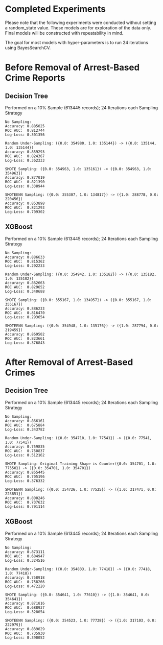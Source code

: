 # Completed Experiments

Please note that the following experiments were conducted without setting a random_state value.
These models are for exploration of the data only. Final models will be constructed with
repeatability in mind.

The goal for most models with hyper-parameters is to run 24 iterations using BayesSearchCV.

# Before Removal of Arrest-Based Crime Reports

## Decision Tree

Performed on a 10% Sample (613445 records); 24 Iterations each Sampling Strategy

```
No Sampling:
Accuracy: 0.885025
ROC AUC:  0.812744
Log-Loss: 0.301356

Random Under-Sampling: ({0.0: 354980, 1.0: 135144}) -> ({0.0: 135144, 1.0: 135144})
Accuracy: 0.859293
ROC AUC:  0.824367
Log-Loss: 0.362333

SMOTE Sampling: ({0.0: 354963, 1.0: 135161}) -> ({0.0: 354963, 1.0: 354963})
Accuracy: 0.877019
ROC AUC:  0.821390
Log-Loss: 0.338944

SMOTEENN Sampling: ({0.0: 355307, 1.0: 134817}) -> ({1.0: 288778, 0.0: 220456})
Accuracy: 0.853898
ROC AUC:  0.821293
Log-Loss: 0.709302
```

## XGBoost

Performed on a 10% Sample (613445 records); 24 Iterations each Sampling Strategy

```
No Sampling:
Accuracy: 0.886633
ROC AUC:  0.815362
Log-Loss: 0.292233

Random Under-Sampling: ({0.0: 354942, 1.0: 135182}) -> ({0.0: 135182, 1.0: 135182})
Accuracy: 0.862663
ROC AUC:  0.829652
Log-Loss: 0.340688

SMOTE Sampling: ({0.0: 355167, 1.0: 134957}) -> ({0.0: 355167, 1.0: 355167})
Accuracy: 0.886233
ROC AUC:  0.816470
Log-Loss: 0.293654

SMOTEENN Sampling: ({0.0: 354948, 1.0: 135176}) -> ({1.0: 287794, 0.0: 219459})
Accuracy: 0.869502
ROC AUC:  0.823661
Log-Loss: 0.376843
```

# After Removal of Arrest-Based Crimes


## Decision Tree

Performed on a 10% Sample (613445 records); 24 Iterations each Sampling Strategy

```
No Sampling:
Accuracy: 0.866161
ROC AUC:  0.675884
Log-Loss: 0.343782

Random Under-Sampling: ({0.0: 354710, 1.0: 77541}) -> ({0.0: 77541, 1.0: 77541})
Accuracy: 0.759835
ROC AUC:  0.750837
Log-Loss: 0.512162

SMOTE Sampling: Original Training Shape is Counter({0.0: 354701, 1.0: 77550}) -> ({0.0: 354701, 1.0: 354701})
Accuracy: 0.855445
ROC AUC:  0.705196
Log-Loss: 0.376332

SMOTEENN Sampling: ({0.0: 354726, 1.0: 77525}) -> ({1.0: 317471, 0.0: 223851})
Accuracy: 0.800246
ROC AUC:  0.737632
Log-Loss: 0.791114
```

## XGBoost

Performed on a 10% Sample (613445 records); 24 Iterations each Sampling Strategy

```
No Sampling:
Accuracy: 0.873111
ROC AUC:  0.684947
Log-Loss: 0.324516

Random Under-Sampling: ({0.0: 354833, 1.0: 77418}) -> ({0.0: 77418, 1.0: 77418})
Accuracy: 0.758918
ROC AUC:  0.758266
Log-Loss: 0.472220

SMOTE Sampling: ({0.0: 354641, 1.0: 77610}) -> ({1.0: 354641, 0.0: 354641})
Accuracy: 0.871816
ROC AUC:  0.688937
Log-Loss: 0.328054

SMOTEENN Sampling: ({0.0: 354523, 1.0: 77728}) -> ({1.0: 317103, 0.0: 222979})
Accuracy: 0.839029
ROC AUC:  0.735930
Log-Loss: 0.390052
```
